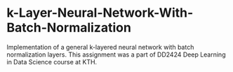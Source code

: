 # k-Layer-Neural-Network-With-Batch-Normalization
Implementation of a general k-layered neural network with batch normalization layers. This assignment was a part of DD2424 Deep Learning in Data Science course at KTH.
